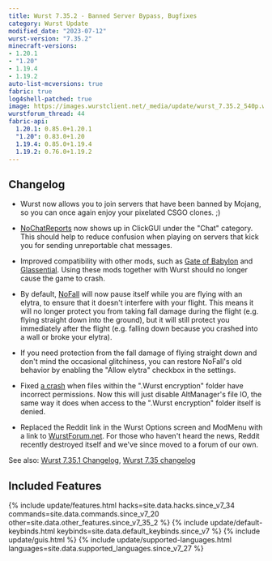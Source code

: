 ```yaml
---
title: Wurst 7.35.2 - Banned Server Bypass, Bugfixes
category: Wurst Update
modified_date: "2023-07-12"
wurst-version: "7.35.2"
minecraft-versions:
- 1.20.1
- "1.20"
- 1.19.4
- 1.19.2
auto-list-mcversions: true
fabric: true
log4shell-patched: true
image: https://images.wurstclient.net/_media/update/wurst_7.35.2_540p.webp
wurstforum_thread: 44
fabric-api:
  1.20.1: 0.85.0+1.20.1
  "1.20": 0.83.0+1.20
  1.19.4: 0.85.0+1.19.4
  1.19.2: 0.76.0+1.19.2
---
```

## Changelog

- Wurst now allows you to join servers that have been banned by Mojang, so you can once again enjoy your pixelated CSGO clones. ;)

- [NoChatReports](https://wurst.wiki/nochatreports) now shows up in ClickGUI under the "Chat" category. This should help to reduce confusion when playing on servers that kick you for sending unreportable chat messages.

- Improved compatibility with other mods, such as [Gate of Babylon](https://legacy.curseforge.com/minecraft/mc-mods/gate-of-babylon) and [Glassential](https://legacy.curseforge.com/minecraft/mc-mods/glassential). Using these mods together with Wurst should no longer cause the game to crash.

- By default, [NoFall](https://wurst.wiki/nofall) will now pause itself while you are flying with an elytra, to ensure that it doesn't interfere with your flight. This means it will no longer protect you from taking fall damage during the flight (e.g. flying straight down into the ground), but it will still protect you immediately after the flight (e.g. falling down because you crashed into a wall or broke your elytra).

- If you need protection from the fall damage of flying straight down and don't mind the occasional glitchiness, you can restore NoFall's old behavior by enabling the "Allow elytra" checkbox in the settings.

- Fixed [a crash](https://wurstforum.net/d/22-game-crashes-upon-starting) when files within the ".Wurst encryption" folder have incorrect permissions. Now this will just disable AltManager's file IO, the same way it does when access to the ".Wurst encryption" folder itself is denied.

- Replaced the Reddit link in the Wurst Options screen and ModMenu with a link to [WurstForum.net](https://wurstforum.net/). For those who haven't heard the news, Reddit recently destroyed itself and we've since moved to a forum of our own.

See also: [Wurst 7.35.1 Changelog](/updates/wurst-7-35-1/), [Wurst 7.35 changelog](/updates/wurst-7-35/)

## Included Features

{% include update/features.html hacks=site.data.hacks.since_v7_34 commands=site.data.commands.since_v7_20 other=site.data.other_features.since_v7_35_2 %}
{% include update/default-keybinds.html keybinds=site.data.default_keybinds.since_v7 %}
{% include update/guis.html %}
{% include update/supported-languages.html languages=site.data.supported_languages.since_v7_27 %}
